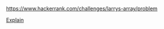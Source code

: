 https://www.hackerrank.com/challenges/larrys-array/problem

[Explain](https://www.hackerrank.com/challenges/larrys-array/forum/comments/134121)
